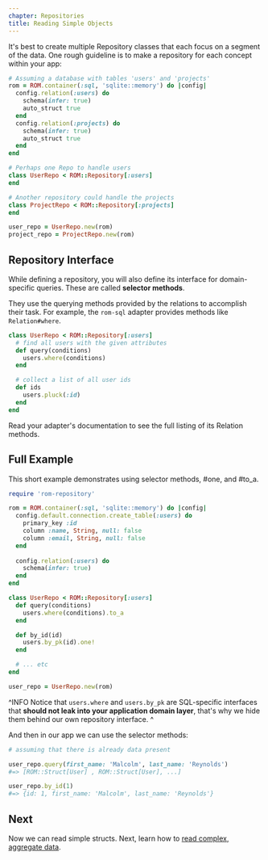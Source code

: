 ```yaml
---
chapter: Repositories
title: Reading Simple Objects
---
```


It's best to create multiple Repository classes that each focus on a segment of
the data. One rough guideline is to make a repository for each concept within
your app:

```ruby
# Assuming a database with tables 'users' and 'projects'
rom = ROM.container(:sql, 'sqlite::memory') do |config|
  config.relation(:users) do
    schema(infer: true)
    auto_struct true
  end
  config.relation(:projects) do
    schema(infer: true)
    auto_struct true
  end
end

# Perhaps one Repo to handle users
class UserRepo < ROM::Repository[:users]
end

# Another repository could handle the projects
class ProjectRepo < ROM::Repository[:projects]
end

user_repo = UserRepo.new(rom)
project_repo = ProjectRepo.new(rom)
```

## Repository Interface

While defining a repository, you will also define its interface for
domain-specific queries. These are called **selector methods**.

They use the querying methods provided by the relations to accomplish their task.
For example, the `rom-sql` adapter provides methods like `Relation#where`.

```ruby
class UserRepo < ROM::Repository[:users]
  # find all users with the given attributes
  def query(conditions)
    users.where(conditions)
  end

  # collect a list of all user ids
  def ids
    users.pluck(:id)
  end
end
```

Read your adapter's documentation to see the full listing of its Relation
methods.

## Full Example

This short example demonstrates using selector methods, #one, and #to_a.

```ruby
require 'rom-repository'

rom = ROM.container(:sql, 'sqlite::memory') do |config|
  config.default.connection.create_table(:users) do
    primary_key :id
    column :name, String, null: false
    column :email, String, null: false
  end
  
  config.relation(:users) do
    schema(infer: true)
  end
end

class UserRepo < ROM::Repository[:users]
  def query(conditions)
    users.where(conditions).to_a
  end

  def by_id(id)
    users.by_pk(id).one!
  end

  # ... etc
end

user_repo = UserRepo.new(rom)
```

^INFO
Notice that `users.where` and `users.by_pk` are SQL-specific interfaces that **should not leak into your application domain layer**, that's why we hide them behind our own repository interface.
^

And then in our app we can use the selector methods:

```ruby
# assuming that there is already data present

user_repo.query(first_name: 'Malcolm', last_name: 'Reynolds')
#=> [ROM::Struct[User] , ROM::Struct[User], ...]

user_repo.by_id(1)
#=> {id: 1, first_name: 'Malcolm', last_name: 'Reynolds'}
```

## Next

Now we can read simple structs. Next, learn how to [read complex, aggregate data](/%{version}/learn/repositories/reading-aggregates).

